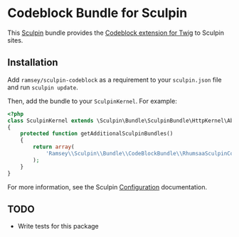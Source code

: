 # Codeblock Bundle for Sculpin

This [Sculpin](https://sculpin.io/) bundle provides the [Codeblock extension for Twig](https://github.com/ramsey/twig-codeblock) to Sculpin sites.

## Installation

Add `ramsey/sculpin-codeblock` as a requirement to your `sculpin.json` file and run `sculpin update`.

Then, add the bundle to your `SculpinKernel`. For example:

``` php
<?php
class SculpinKernel extends \Sculpin\Bundle\SculpinBundle\HttpKernel\AbstractKernel
{
    protected function getAdditionalSculpinBundles()
    {
        return array(
            'Ramsey\\Sculpin\\Bundle\\CodeBlockBundle\\RhumsaaSculpinCodeBlockBundle',
        );
    }
}
```

For more information, see the Sculpin [Configuration](https://sculpin.io/documentation/extending-sculpin/configuration/) documentation.

## TODO

* Write tests for this package
